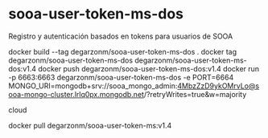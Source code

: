 # sooa-user-token-ms-dos

Registro y autenticación basados en tokens para usuarios de SOOA

docker build --tag degarzonm/sooa-user-token-ms-dos .
docker tag degarzonm/sooa-user-token-ms-dos degarzonm/sooa-user-token-ms-dos:v1.4
docker push degarzonm/sooa-user-token-ms-dos:v1.4
docker run -p 6663:6663 degarzonm/sooa-user-token-ms-dos -e PORT=6664 MONGO_URI=mongodb+srv://sooa_mongo_admin:4MbzZzD9ykOMrvLo@sooa-mongo-cluster.lrlq0px.mongodb.net/?retryWrites=true&w=majority

cloud

docker pull degarzonm/sooa-user-token-ms:v1.4